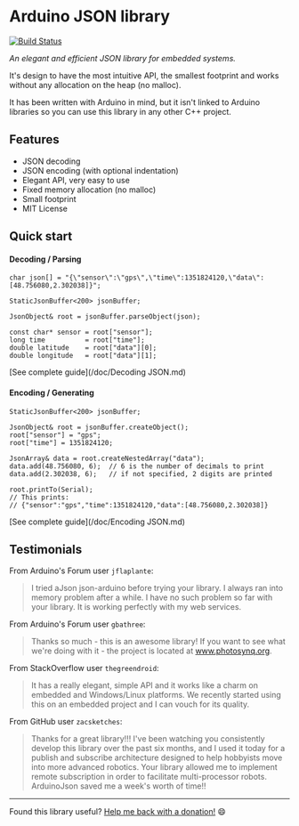 Arduino JSON library
====================

[![Build Status](https://travis-ci.org/bblanchon/ArduinoJson.svg?branch=master)](https://travis-ci.org/bblanchon/ArduinoJson)

*An elegant and efficient JSON library for embedded systems.*

It's design to have the most intuitive API, the smallest footprint and works without any allocation on the heap (no malloc).

It has been written with Arduino in mind, but it isn't linked to Arduino libraries so you can use this library in any other C++ project.

Features
--------

* JSON decoding
* JSON encoding (with optional indentation)
* Elegant API, very easy to use
* Fixed memory allocation (no malloc)
* Small footprint
* MIT License

Quick start
-----------

#### Decoding / Parsing

    char json[] = "{\"sensor\":\"gps\",\"time\":1351824120,\"data\":[48.756080,2.302038]}";

    StaticJsonBuffer<200> jsonBuffer;

    JsonObject& root = jsonBuffer.parseObject(json);

    const char* sensor = root["sensor"];
    long time          = root["time"];
    double latitude    = root["data"][0];
    double longitude   = root["data"][1];

[See complete guide](/doc/Decoding JSON.md)

#### Encoding / Generating

    StaticJsonBuffer<200> jsonBuffer;

    JsonObject& root = jsonBuffer.createObject();
    root["sensor"] = "gps";
    root["time"] = 1351824120;

    JsonArray& data = root.createNestedArray("data");
    data.add(48.756080, 6);  // 6 is the number of decimals to print
    data.add(2.302038, 6);   // if not specified, 2 digits are printed

    root.printTo(Serial);
    // This prints:
    // {"sensor":"gps","time":1351824120,"data":[48.756080,2.302038]}

[See complete guide](/doc/Encoding JSON.md)

Testimonials
------------

From Arduino's Forum user `jflaplante`:
> I tried aJson json-arduino before trying your library. I always ran into memory problem after a while.
> I have no such problem so far with your library. It is working perfectly with my web services.

From Arduino's Forum user `gbathree`:
> Thanks so much - this is an awesome library!  If you want to see what we're doing with it - the project is located at www.photosynq.org.

From StackOverflow user `thegreendroid`:
> It has a really elegant, simple API and it works like a charm on embedded and Windows/Linux platforms. We recently started using this on an embedded project and I can vouch for its quality.

From GitHub user `zacsketches`:

> Thanks for a great library!!!
> I've been watching you consistently develop this library over the past six months, and I used it today for a publish and subscribe architecture designed to help hobbyists move into more advanced robotics. Your library allowed me to implement remote subscription in order to facilitate multi-processor robots.
> ArduinoJson saved me a week's worth of time!!

---

Found this library useful? [Help me back with a donation!](https://www.paypal.com/cgi-bin/webscr?cmd=_donations&business=donate%40benoitblanchon%2efr&lc=GB&item_name=Benoit%20Blanchon&item_number=Arduino%20JSON&currency_code=EUR&bn=PP%2dDonationsBF%3abtn_donate_LG%2egif%3aNonHosted) :smile: